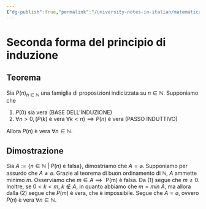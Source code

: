 ```yaml
---
{"dg-publish":true,"permalink":"/university-notes-in-italian/matematica-discreta/alcuni-teoremi-da-sapere/1-2-seconda-forma-del-principio-di-induzione/"}
---
```


# Seconda forma del principio di induzione
## Teorema
Sia ${P(n)}_{n \in \mathbb{N}}$ una famiglia di proposizioni indicizzata su $n \in \mathbb N$. Supponiamo che 
1. $P(0)$ sia vera (BASE DELL'INDUZIONE)
2. $\forall n > 0, (P(k) \text{ è vera } \forall k < n) \implies P(n) \text{ è vera}$ (PASSO INDUTTIVO)

Allora $P(n)$ è vera $\forall n \in \mathbb N$. 

## Dimostrazione
Sia $A := \{n \in \mathbb N \ | \ P(n) \text{ è falsa}\}$, dimostriamo che $A = \varnothing$.
Supponiamo per assurdo che $A \neq \varnothing$. Grazie al teorema di buon ordinamento di $\mathbb N$, $A$ ammette minimo $m$. Osserviamo che $m \in A \implies \text{ P(m) è falsa}$.
Da (1) segue che $m \neq 0$.
Inoltre, se $0 < k < m,\  k \notin A$, in quanto abbiamo che $m = min \ A$, ma allora dalla (2) segue che $P(m)$ è vera, che è impossibile. Segue che $A = \varnothing$, ovvero $P(n) \text{ è vera} \ \forall n \in \mathbb N$.
